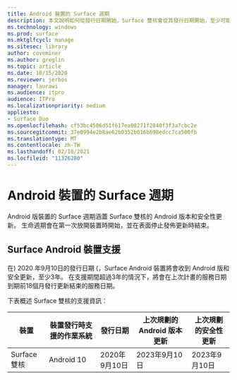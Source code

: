 ```yaml
---
title: Android 裝置的 Surface 週期
description: 本文說明如何從發行日期開始，Surface 雙核會從其發行日期開始，至少可取得 Android 版本和安全性更新。
ms.technology: windows
ms.prod: surface
ms.mktglfcycl: manage
ms.sitesec: library
author: coveminer
ms.author: greglin
ms.topic: article
ms.date: 10/15/2020
ms.reviewer: jerbos
manager: laurawi
ms.audience: itpro
audience: ITPro
ms.localizationpriority: medium
appliesto:
- Surface Duo
ms.openlocfilehash: cf53bc4586d51f617ea08271f2840f3f3a7cbc2e
ms.sourcegitcommit: 37e0994e2b8ae62b0352b016b698edcc7ca500fb
ms.translationtype: MT
ms.contentlocale: zh-TW
ms.lasthandoff: 02/10/2021
ms.locfileid: "11326280"
---
```

# Android 裝置的 Surface 週期

Android 版裝置的 Surface 週期涵蓋 Surface 雙核的 Android 版本和安全性更新。 生命週期會在第一次放開裝置時開始，並在表面停止發佈更新時結束。

##  <a name="surface-android-device-support"></a>Surface Android 裝置支援 

在) 2020 年9月10日的發行日期 (，Surface Android 裝置將會收到 Android 版和安全更新，至少3年。 在支援期間超過3年的情況下，將會在上次計畫的服務日期到期前18個月發行更新結束的服務日期。 

下表概述 Surface 雙核的支援資訊：

| 裝置  | 裝置發行時支援的作業系統 | 發行日期   | 上次規劃的 Android 版本更新 | 上次規劃的安全性更新 |
| ----------- | ------------------------------------------ | ------------------ | --------------------------------------- | -------------------------------- |
| Surface 雙核 | Android 10                                 | 2020年9月10日 | 2023年9月10日                      | 2023年9月10日               |

 
